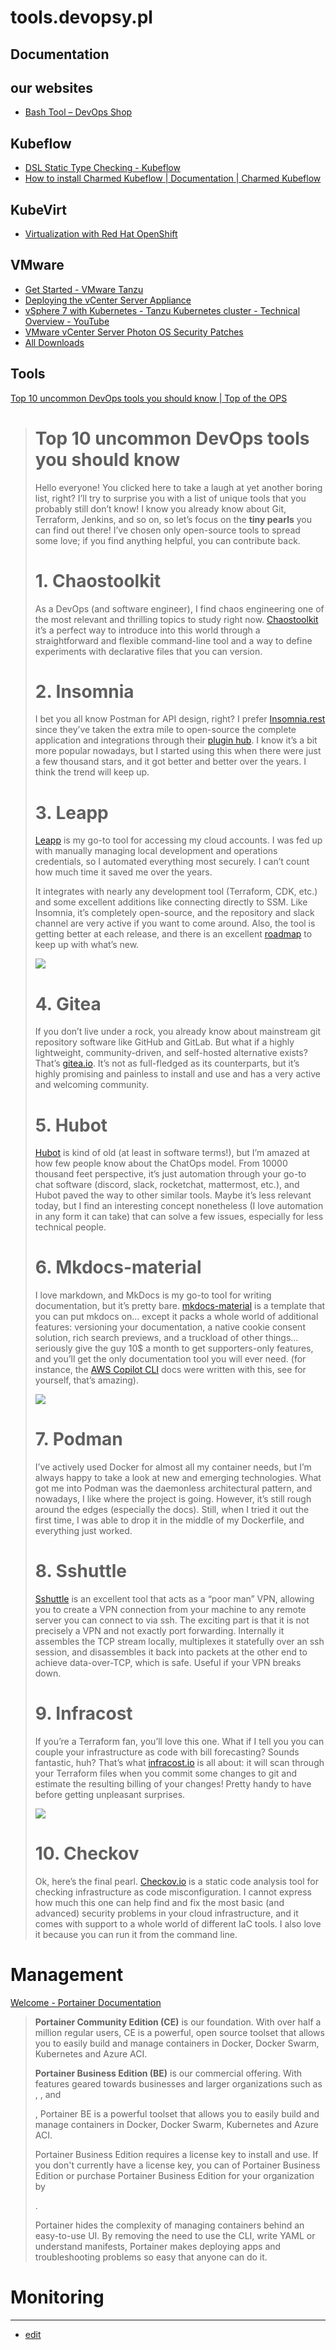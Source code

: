 # tools.devopsy.pl


## Documentation


## our websites

+ [Bash Tool – DevOps Shop](https://bashtool.com/)


## Kubeflow

+ [DSL Static Type Checking - Kubeflow](https://www.kubeflow.org/docs/components/pipelines/v1/sdk/static-type-checking/)
+ [How to install Charmed Kubeflow | Documentation | Charmed Kubeflow](https://charmed-kubeflow.io/docs/install)


## KubeVirt
+ [Virtualization with Red Hat OpenShift](https://www.redhat.com/en/technologies/cloud-computing/openshift/virtualization)



## VMware

+ [Get Started - VMware Tanzu](https://tanzu.vmware.com/get-started)
+ [Deploying the vCenter Server Appliance](https://docs.vmware.com/en/VMware-vSphere/7.0/com.vmware.vcenter.install.doc/GUID-F06BA415-66D8-42CD-9151-701BBBCE8D65.html)
+ [vSphere 7 with Kubernetes - Tanzu Kubernetes cluster - Technical Overview - YouTube](https://www.youtube.com/watch?v=BukxNlznftI)
+ [VMware vCenter Server Photon OS Security Patches](https://docs.vmware.com/en/VMware-vSphere/7.0/rn/vcenter-server-appliance-photonos-security-patches.html)
+ [All Downloads](https://customerconnect.vmware.com/downloads/#all_products)





## Tools


[Top 10 uncommon DevOps tools you should know | Top of the OPS](https://medium.com/leapp-cloud/top-10-uncommon-devops-tools-you-should-know-91dadde9777e)

> # Top 10 uncommon DevOps tools you should know
> 
> Hello everyone! You clicked here to take a laugh at yet another boring list, right? I’ll try to surprise you with a list of unique tools that you probably still don’t know! I know you already know about Git, Terraform, Jenkins, and so on, so let’s focus on the **tiny pearls** you can find out there! I’ve chosen only open-source tools to spread some love; if you find anything helpful, you can contribute back.
> 
> # 1\. Chaostoolkit
> 
> As a DevOps (and software engineer), I find chaos engineering one of the most relevant and thrilling topics to study right now. [Chaostoolkit](http://chaostoolkit.org/) it’s a perfect way to introduce into this world through a straightforward and flexible command-line tool and a way to define experiments with declarative files that you can version.
> 
> # 2\. Insomnia
> 
> I bet you all know Postman for API design, right? I prefer [Insomnia.rest](http://insomnia.rest/) since they’ve taken the extra mile to open-source the complete application and integrations through their [plugin hub](https://insomnia.rest/plugins). I know it’s a bit more popular nowadays, but I started using this when there were just a few thousand stars, and it got better and better over the years. I think the trend will keep up.
> 
> # 3\. Leapp
> 
> [Leapp](https://github.com/Noovolari/leapp) is my go-to tool for accessing my cloud accounts. I was fed up with manually managing local development and operations credentials, so I automated everything most securely. I can’t count how much time it saved me over the years.
> 
> It integrates with nearly any development tool (Terraform, CDK, etc.) and some excellent additions like connecting directly to SSM. Like Insomnia, it’s completely open-source, and the repository and slack channel are very active if you want to come around. Also, the tool is getting better at each release, and there is an excellent [roadmap](https://roadmap.leapp.cloud/tabs/4-in-progress) to keep up with what’s new.
> 
> ![](https://miro.medium.com/max/700/0*2c4eQfzVmBPBTEHU)
> 
> # 4\. Gitea
> 
> If you don’t live under a rock, you already know about mainstream git repository software like GitHub and GitLab. But what if a highly lightweight, community-driven, and self-hosted alternative exists? That’s [gitea.io](http://gitea.io/). It’s not as full-fledged as its counterparts, but it’s highly promising and painless to install and use and has a very active and welcoming community.
> 
> # 5\. Hubot
> 
> [Hubot](https://hubot.github.com/) is kind of old (at least in software terms!), but I’m amazed at how few people know about the ChatOps model. From 10000 thousand feet perspective, it’s just automation through your go-to chat software (discord, slack, rocketchat, mattermost, etc.), and Hubot paved the way to other similar tools. Maybe it’s less relevant today, but I find an interesting concept nonetheless (I love automation in any form it can take) that can solve a few issues, especially for less technical people.
> 
> # 6\. Mkdocs-material
> 
> I love markdown, and MkDocs is my go-to tool for writing documentation, but it’s pretty bare. [mkdocs-material](https://squidfunk.github.io/mkdocs-material/) is a template that you can put mkdocs on… except it packs a whole world of additional features: versioning your documentation, a native cookie consent solution, rich search previews, and a truckload of other things… seriously give the guy 10$ a month to get supporters-only features, and you’ll get the only documentation tool you will ever need. (for instance, the [AWS Copilot CLI](https://aws.github.io/copilot-cli/) docs were written with this, see for yourself, that’s amazing).
> 
> ![](https://miro.medium.com/max/700/0*9tslhhA7-HX76Eyx)
> 
> # 7\. Podman
> 
> I’ve actively used Docker for almost all my container needs, but I’m always happy to take a look at new and emerging technologies. What got me into Podman was the daemonless architectural pattern, and nowadays, I like where the project is going. However, it’s still rough around the edges (especially the docs). Still, when I tried it out the first time, I was able to drop it in the middle of my Dockerfile, and everything just worked.
> 
> # 8\. Sshuttle
> 
> [Sshuttle](https://github.com/sshuttle/sshuttle) is an excellent tool that acts as a “poor man” VPN, allowing you to create a VPN connection from your machine to any remote server you can connect to via ssh. The exciting part is that it is not precisely a VPN and not exactly port forwarding. Internally it assembles the TCP stream locally, multiplexes it statefully over an ssh session, and disassembles it back into packets at the other end to achieve data-over-TCP, which is safe. Useful if your VPN breaks down.
> 
> # 9\. Infracost
> 
> If you’re a Terraform fan, you’ll love this one. What if I tell you you can couple your infrastructure as code with bill forecasting? Sounds fantastic, huh? That’s what [infracost.io](http://infracost.io/) is all about: it will scan through your Terraform files when you commit some changes to git and estimate the resulting billing of your changes! Pretty handy to have before getting unpleasant surprises.
> 
> ![](https://miro.medium.com/max/700/0*0QZJp_5oyoJsip3Z)
> 
> # 10\. Checkov
> 
> Ok, here’s the final pearl. [Checkov.io](http://checkov.io/) is a static code analysis tool for checking infrastructure as code misconfiguration. I cannot express how much this one can help find and fix the most basic (and advanced) security problems in your cloud infrastructure, and it comes with support to a whole world of different IaC tools. I also love it because you can run it from the command line.


# Management




[Welcome - Portainer Documentation](https://docs.portainer.io/)

> **Portainer Community Edition (CE)** is our foundation. With over half a million regular users, CE is a powerful, open source toolset that allows you to easily build and manage containers in Docker, Docker Swarm, Kubernetes and Azure ACI.
> 
> **Portainer Business Edition (BE)** is our commercial offering. With features geared towards businesses and larger organizations such as , , and
> 
> , Portainer BE is a powerful toolset that allows you to easily build and manage containers in Docker, Docker Swarm, Kubernetes and Azure ACI.
> 
> Portainer Business Edition requires a license key to install and use. If you don't currently have a license key, you can of Portainer Business Edition or purchase Portainer Business Edition for your organization by
> 
> .
> 
> Portainer hides the complexity of managing containers behind an easy-to-use UI. By removing the need to use the CLI, write YAML or understand manifests, Portainer makes deploying apps and troubleshooting problems so easy that anyone can do it.






# Monitoring



---

+ [edit](https://github.com/devopsy-pl/tools/edit/main/README.md)

